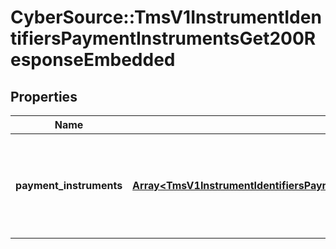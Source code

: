 # CyberSource::TmsV1InstrumentIdentifiersPaymentInstrumentsGet200ResponseEmbedded

## Properties
Name | Type | Description | Notes
------------ | ------------- | ------------- | -------------
**payment_instruments** | [**Array&lt;TmsV1InstrumentIdentifiersPaymentInstrumentsGet200ResponseEmbeddedPaymentInstruments&gt;**](TmsV1InstrumentIdentifiersPaymentInstrumentsGet200ResponseEmbeddedPaymentInstruments.md) | Array of Payment Instruments returned for the supplied Instrument Identifier. | [optional] 


